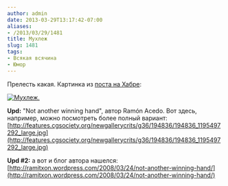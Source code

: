 ```yaml
---
author: admin
date: 2013-03-29T13:17:42-07:00
aliases:
- /2013/03/29/1481
title: Мухлеж
slug: 1481
tags:
- Всякая всячина
- Юмор
---
```


Прелесть какая. Картинка из [поста на Хабре](http://habrahabr.ru/post/173971/):

[![Мухлеж.](http://habrastorage.org/storage2/968/0e6/b88/9680e6b88a6515e030c377e53f7dc977.jpg)](http://habrastorage.org/storage2/968/0e6/b88/9680e6b88a6515e030c377e53f7dc977.jpg)

**Upd:** "Not another winning hand", автор Ramón Acedo. Вот здесь, например, можно посмотреть более полный вариант: [http://features.cgsociety.org/newgallerycrits/g36/194836/194836_1195497292_large.jpg](http://features.cgsociety.org/newgallerycrits/g36/194836/194836_1195497292_large.jpg)

**Upd #2:** а вот и блог автора нашелся: [http://ramitxon.wordpress.com/2008/03/24/not-another-winning-hand/](http://ramitxon.wordpress.com/2008/03/24/not-another-winning-hand/)
